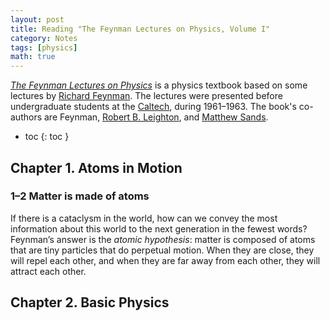 ```yaml
---
layout: post
title: Reading "The Feynman Lectures on Physics, Volume I"
category: Notes
tags: [physics]
math: true
---
```

[*The Feynman Lectures on Physics*](https://www.feynmanlectures.caltech.edu/) is a physics textbook based on some lectures by [Richard Feynman](https://en.wikipedia.org/wiki/Richard_Feynman). The lectures were presented before undergraduate students at the [Caltech](https://www.caltech.edu/), during 1961–1963. The book's co-authors are Feynman, [Robert B. Leighton](https://en.wikipedia.org/wiki/Robert_B._Leighton), and [Matthew Sands](https://en.wikipedia.org/wiki/Matthew_Sands).

- toc
{: toc }

## Chapter 1. Atoms in Motion

### 1–2 Matter is made of atoms

If there is a cataclysm in the world, how can we convey the most information about this world to the next generation in the fewest words? Feynman’s answer is the *atomic hypothesis*: matter is composed of atoms that are tiny particles that do perpetual motion. When they are close, they will repel each other, and when they are far away from each other, they will attract each other.

## Chapter 2. Basic Physics
